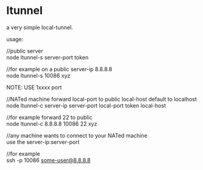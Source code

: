 # ltunnel
a very simple local-tunnel.

usage:

//public server    
node ltunnel-s server-port token

//for example on a public server-ip 8.8.8.8    
node ltunnel-s 10086 xyz

NOTE: USE 1xxxx port

//NATed machine forward local-port to public local-host default to localhost
node ltunnel-c server-ip server-port local-port token local-host

//for example forward 22 to public    
node ltunnel-c 8.8.8.8 10086 22 xyz


//any machine wants to connect to your NATed machine    
use the server-ip:server-port

//for example    
ssh -p 10086 some-user@8.8.8.8
